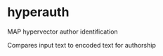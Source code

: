 # hyperauth

MAP hypervector author identification 

Compares input text to encoded text for authorship
